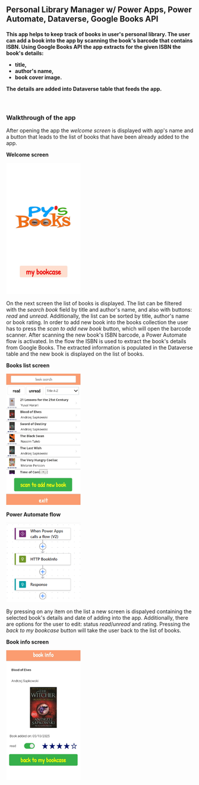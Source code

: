 ## Personal Library Manager w/ Power Apps, Power Automate, Dataverse, Google Books API

<h4>This app helps to keep track of books in user's personal library.
The user can add a book into the app by scanning the book's barcode that contains ISBN. Using Google Books API the app extracts for the given ISBN the book's details:
<p></p>
<ul>
<li>title,</li>
<li>author's name,</li>
<li>book cover image.</li>
</ul>
<p></p>
The details are added into Dataverse table that feeds the app.</h4>
<br>

<h3>Walkthrough of the app</h3>

After opening the app the *welcome screen* is displayed with app's name and a button that leads to the list of books that have been already added to the app.
<br>

<p><b>Welcome screen</b></p>
<img src="/Personal%20Library%20Manager/Images/WelcomeScreen.jpg" width="200">

On the next screen the list of books is displayed. The list can be filtered with the *search book* field by title and author's name, and also with buttons: *read* and *unread*. Additionally, the list can be sorted by title, author's name or book rating. In order to add new book into the books collection the user has to press the *scan to add new book* button, which will open the barcode scanner. After scanning the new book's ISBN barcode, a Power Automate flow is activated. In the flow the ISBN is used to extract the book's details from Google Books. The extracted information is populated in the Dataverse table and the new book is displayed on the list of books. 

<p><b>Books list screen</b></p>
<img src="/Personal%20Library%20Manager/Images/BooksListScreen.jpg" width="200">
<br>
<p><b>Power Automate flow</b></p>
<img src="/Personal Library Manager/Images/FetchBookInfo.png" width="200">

By pressing on any item on the list a new screen is dispalyed containing the selected book's details and date of adding into the app. Additionally, there are options for the user to edit: status *read*/*unread* and rating. Pressing the *back to my bookcase* button will take the user back to the list of books.

<p><b>Book info screen</b></p>
<img src="/Personal%20Library%20Manager/Images/BookInfoScreen.jpg" width="200">

